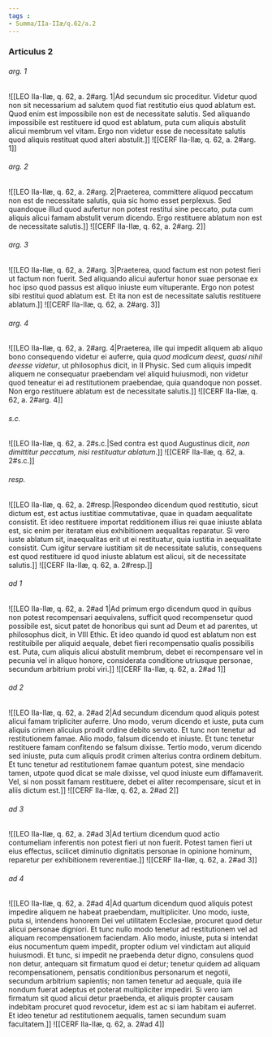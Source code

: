 ```yaml
---
tags : 
- Summa/IIa-IIæ/q.62/a.2
---
```


### Articulus 2

###### arg. 1
![[LEO IIa-IIæ, q. 62, a. 2#arg. 1|Ad secundum sic proceditur. Videtur quod non sit necessarium ad salutem quod fiat restitutio eius quod ablatum est. Quod enim est impossibile non est de necessitate salutis. Sed aliquando impossibile est restituere id quod est ablatum, puta cum aliquis abstulit alicui membrum vel vitam. Ergo non videtur esse de necessitate salutis quod aliquis restituat quod alteri abstulit.]]
![[CERF IIa-IIæ, q. 62, a. 2#arg. 1]]

###### arg. 2
![[LEO IIa-IIæ, q. 62, a. 2#arg. 2|Praeterea, committere aliquod peccatum non est de necessitate salutis, quia sic homo esset perplexus. Sed quandoque illud quod aufertur non potest restitui sine peccato, puta cum aliquis alicui famam abstulit verum dicendo. Ergo restituere ablatum non est de necessitate salutis.]]
![[CERF IIa-IIæ, q. 62, a. 2#arg. 2]]

###### arg. 3
![[LEO IIa-IIæ, q. 62, a. 2#arg. 3|Praeterea, quod factum est non potest fieri ut factum non fuerit. Sed aliquando alicui aufertur honor suae personae ex hoc ipso quod passus est aliquo iniuste eum vituperante. Ergo non potest sibi restitui quod ablatum est. Et ita non est de necessitate salutis restituere ablatum.]]
![[CERF IIa-IIæ, q. 62, a. 2#arg. 3]]

###### arg. 4
![[LEO IIa-IIæ, q. 62, a. 2#arg. 4|Praeterea, ille qui impedit aliquem ab aliquo bono consequendo videtur ei auferre, quia *quod modicum deest, quasi nihil deesse videtur*, ut philosophus dicit, in II Physic. Sed cum aliquis impedit aliquem ne consequatur praebendam vel aliquid huiusmodi, non videtur quod teneatur ei ad restitutionem praebendae, quia quandoque non posset. Non ergo restituere ablatum est de necessitate salutis.]]
![[CERF IIa-IIæ, q. 62, a. 2#arg. 4]]

###### s.c.
![[LEO IIa-IIæ, q. 62, a. 2#s.c.|Sed contra est quod Augustinus dicit, *non dimittitur peccatum, nisi restituatur ablatum*.]]
![[CERF IIa-IIæ, q. 62, a. 2#s.c.]]

###### resp.
![[LEO IIa-IIæ, q. 62, a. 2#resp.|Respondeo dicendum quod restitutio, sicut dictum est, est actus iustitiae commutativae, quae in quadam aequalitate consistit. Et ideo restituere importat redditionem illius rei quae iniuste ablata est, sic enim per iteratam eius exhibitionem aequalitas reparatur. Si vero iuste ablatum sit, inaequalitas erit ut ei restituatur, quia iustitia in aequalitate consistit. Cum igitur servare iustitiam sit de necessitate salutis, consequens est quod restituere id quod iniuste ablatum est alicui, sit de necessitate salutis.]]
![[CERF IIa-IIæ, q. 62, a. 2#resp.]]

###### ad 1
![[LEO IIa-IIæ, q. 62, a. 2#ad 1|Ad primum ergo dicendum quod in quibus non potest recompensari aequivalens, sufficit quod recompensetur quod possibile est, sicut patet de honoribus qui sunt ad Deum et ad parentes, ut philosophus dicit, in VIII Ethic. Et ideo quando id quod est ablatum non est restituibile per aliquid aequale, debet fieri recompensatio qualis possibilis est. Puta, cum aliquis alicui abstulit membrum, debet ei recompensare vel in pecunia vel in aliquo honore, considerata conditione utriusque personae, secundum arbitrium probi viri.]]
![[CERF IIa-IIæ, q. 62, a. 2#ad 1]]

###### ad 2
![[LEO IIa-IIæ, q. 62, a. 2#ad 2|Ad secundum dicendum quod aliquis potest alicui famam tripliciter auferre. Uno modo, verum dicendo et iuste, puta cum aliquis crimen alicuius prodit ordine debito servato. Et tunc non tenetur ad restitutionem famae. Alio modo, falsum dicendo et iniuste. Et tunc tenetur restituere famam confitendo se falsum dixisse. Tertio modo, verum dicendo sed iniuste, puta cum aliquis prodit crimen alterius contra ordinem debitum. Et tunc tenetur ad restitutionem famae quantum potest, sine mendacio tamen, utpote quod dicat se male dixisse, vel quod iniuste eum diffamaverit. Vel, si non possit famam restituere, debet ei aliter recompensare, sicut et in aliis dictum est.]]
![[CERF IIa-IIæ, q. 62, a. 2#ad 2]]

###### ad 3
![[LEO IIa-IIæ, q. 62, a. 2#ad 3|Ad tertium dicendum quod actio contumeliam inferentis non potest fieri ut non fuerit. Potest tamen fieri ut eius effectus, scilicet diminutio dignitatis personae in opinione hominum, reparetur per exhibitionem reverentiae.]]
![[CERF IIa-IIæ, q. 62, a. 2#ad 3]]

###### ad 4
![[LEO IIa-IIæ, q. 62, a. 2#ad 4|Ad quartum dicendum quod aliquis potest impedire aliquem ne habeat praebendam, multipliciter. Uno modo, iuste, puta si, intendens honorem Dei vel utilitatem Ecclesiae, procuret quod detur alicui personae digniori. Et tunc nullo modo tenetur ad restitutionem vel ad aliquam recompensationem faciendam. Alio modo, iniuste, puta si intendat eius nocumentum quem impedit, propter odium vel vindictam aut aliquid huiusmodi. Et tunc, si impedit ne praebenda detur digno, consulens quod non detur, antequam sit firmatum quod ei detur; tenetur quidem ad aliquam recompensationem, pensatis conditionibus personarum et negotii, secundum arbitrium sapientis; non tamen tenetur ad aequale, quia ille nondum fuerat adeptus et poterat multipliciter impediri. Si vero iam firmatum sit quod alicui detur praebenda, et aliquis propter causam indebitam procuret quod revocetur, idem est ac si iam habitam ei auferret. Et ideo tenetur ad restitutionem aequalis, tamen secundum suam facultatem.]]
![[CERF IIa-IIæ, q. 62, a. 2#ad 4]]

